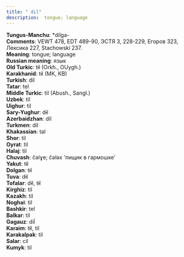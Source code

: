 ```yaml
---
title: " dil"
description:  tongue; language
---
```


<strong>Tungus-Manchu</strong>:  *dilga-<br>
<strong>Comments</strong>:  VEWT 478, EDT 489-90, ЭСТЯ 3, 228-229, Егоров 323, Лексика 227, Stachowski 237.<br>
<strong>Meaning</strong>:  tongue; language<br>
<strong>Russian meaning</strong>:  язык<br>
<strong>Old Turkic</strong>:  tɨl (Orkh., OUygh.)<br>
<strong>Karakhanid</strong>:  tɨl (MK, KB)<br>
<strong>Turkish</strong>:  dil<br>
<strong>Tatar</strong>:  tel<br>
<strong>Middle Turkic</strong>:  til (Abush., Sangl.)<br>
<strong>Uzbek</strong>:  til<br>
<strong>Uighur</strong>:  til<br>
<strong>Sary-Yughur</strong>:  dɨl<br>
<strong>Azerbaidzhan</strong>:  dil<br>
<strong>Turkmen</strong>:  dil<br>
<strong>Khakassian</strong>:  tǝl<br>
<strong>Shor</strong>:  til<br>
<strong>Oyrat</strong>:  til<br>
<strong>Halaj</strong>:  til<br>
<strong>Chuvash</strong>:  čǝlɣe; čǝlǝx 'пищик в гармошке'<br>
<strong>Yakut</strong>:  tɨl<br>
<strong>Dolgan</strong>:  tɨl<br>
<strong>Tuva</strong>:  dɨl<br>
<strong>Tofalar</strong>:  dɨl, tɨl<br>
<strong>Kirghiz</strong>:  til<br>
<strong>Kazakh</strong>:  til<br>
<strong>Noghai</strong>:  til<br>
<strong>Bashkir</strong>:  tel<br>
<strong>Balkar</strong>:  til<br>
<strong>Gagauz</strong>:  diĺ<br>
<strong>Karaim</strong>:  tɨl, til<br>
<strong>Karakalpak</strong>:  til<br>
<strong>Salar</strong>:  cil<br>
<strong>Kumyk</strong>:  til<br>


